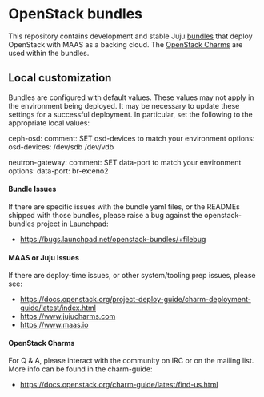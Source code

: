 # OpenStack bundles

This repository contains development and stable Juju [bundles][juju-bundles]
that deploy OpenStack with MAAS as a backing cloud. The [OpenStack
Charms][openstack-charms] are used within the bundles.

## Local customization

Bundles are configured with default values. These values may not apply in the
environment being deployed. It may be necessary to update these settings for a
successful deployment. In particular, set the following to the appropriate
local values:

  ceph-osd:
    comment: SET osd-devices to match your environment
    options:
      osd-devices: /dev/sdb /dev/vdb
 
  neutron-gateway:
    comment: SET data-port to match your environment
    options:
      data-port: br-ex:eno2
 

#### Bundle Issues
If there are specific issues with the bundle yaml files, or the READMEs shipped with those bundles, please raise a bug against the openstack-bundles project in Launchpad:
 * https://bugs.launchpad.net/openstack-bundles/+filebug

#### MAAS or Juju Issues
If there are deploy-time issues, or other system/tooling prep issues, please see:
 * https://docs.openstack.org/project-deploy-guide/charm-deployment-guide/latest/index.html
 * https://www.jujucharms.com
 * https://www.maas.io

#### OpenStack Charms
For Q & A, please interact with the community on IRC or on the mailing list. More info can be found in the charm-guide:
 * https://docs.openstack.org/charm-guide/latest/find-us.html



<!-- LINKS -->

[juju-bundles]: https://jaas.ai/docs/charm-bundles
[openstack-charms]: https://docs.openstack.org/charm-guide/
